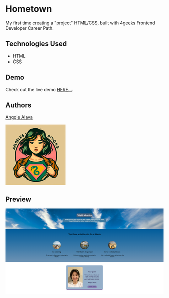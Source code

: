 # Hometown

My first time creating a "project" HTML/CSS, built with [4geeks](https://4geeksacademy.com) Frontend Developer Career Path.

## Technologies Used

- HTML
- CSS

## Demo

Check out the live demo [HERE...](https://hometown-an.netlify.app/).

## Authors

[Anggie Alava](https://www.linkedin.com/in/anggiealava/)

![Logo](./logo192x192.png)

## Preview

![Project Preview](/images/hometown.png)
